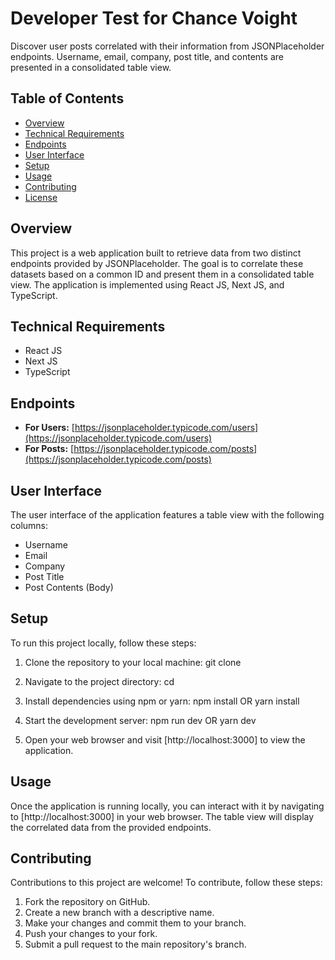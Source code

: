 # Developer Test for Chance Voight

Discover user posts correlated with their information from JSONPlaceholder endpoints. Username, email, company, post title, and contents are presented in a consolidated table view.

## Table of Contents

- [Overview](#overview)
- [Technical Requirements](#technical-requirements)
- [Endpoints](#endpoints)
- [User Interface](#user-interface)
- [Setup](#setup)
- [Usage](#usage)
- [Contributing](#contributing)
- [License](#license)

## Overview

This project is a web application built to retrieve data from two distinct endpoints provided by JSONPlaceholder. The goal is to correlate these datasets based on a common ID and present them in a consolidated table view. The application is implemented using React JS, Next JS, and TypeScript.

## Technical Requirements

- React JS
- Next JS
- TypeScript

## Endpoints

- **For Users:** [https://jsonplaceholder.typicode.com/users](https://jsonplaceholder.typicode.com/users)
- **For Posts:** [https://jsonplaceholder.typicode.com/posts](https://jsonplaceholder.typicode.com/posts)

## User Interface

The user interface of the application features a table view with the following columns:

- Username
- Email
- Company
- Post Title
- Post Contents (Body)

## Setup

To run this project locally, follow these steps:

1. Clone the repository to your local machine:
   git clone <repository-url>
2. Navigate to the project directory:
   cd <project-directory>
3. Install dependencies using npm or yarn:
   npm install
   OR
   yarn install
4. Start the development server:
   npm run dev
   OR
   yarn dev

5. Open your web browser and visit [http://localhost:3000] to view the application.

## Usage

Once the application is running locally, you can interact with it by navigating to [http://localhost:3000] in your web browser. The table view will display the correlated data from the provided endpoints.

## Contributing

Contributions to this project are welcome! To contribute, follow these steps:

1. Fork the repository on GitHub.
2. Create a new branch with a descriptive name.
3. Make your changes and commit them to your branch.
4. Push your changes to your fork.
5. Submit a pull request to the main repository's branch.
